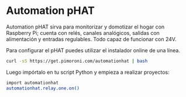 <!--
---
name: Automation pHAT
class: board
type: adc,io,motor,relay
formfactor: pHAT
manufacturer: Pimoroni
description: An all-in-one home automation and control board
url: http://shop.pimoroni.com/products/automation-phat
github: https://github.com/pimoroni/automation-hat
buy: http://shop.pimoroni.com/products/automation-phat
image: 'automation-phat.png'
pincount: 40
eeprom: no
power:
  '2':
  '17':
ground:
  '6':
  '9':
  '14':
  '20':
  '25':
  '30':
  '34':
  '39':
pin:
  '3':
    mode: i2c
  '5':
    mode: i2c
  '29':
    name: Output 1
    mode: output
    active: high
  '31':
    name: Output 3
    mode: output
    active: high
  '32':
    name: Output 2
    mode: output
    active: high
  '36':
    name: Relay 1
    mode: output
    active: high
  '37':
    name: Input 1
    mode: input
    active: high
  '38':
    name: Input 2
    mode: input
    active: high
  '40':
    name: Input 3
    mode: input
    active: high
i2c:
  '0x48':
    name: Analog Input
    device: ads1015
install:
  'devices':
    - 'i2c'
  'apt':
    - 'python-smbus'
    - 'python3-smbus'
  'python':
    - 'automationhat'
  'python3':
    - 'automationhat'
-->
# Automation pHAT

Automation pHAT sirva para monitorizar y domotizar el hogar con Raspberry Pi; cuenta con relés, canales analógicos, salidas con alimentación y entradas regulables. Todo capaz de funcionar con 24V.

Para configurar el pHAT puedes utilizar el instalador online de una línea.

```bash
curl -sS https://get.pimoroni.com/automationhat | bash
```
Luego impórtalo en tu script Python y empieza a realizar proyectos:

```bash
import automationhat
automationhat.relay.one.on()
```
